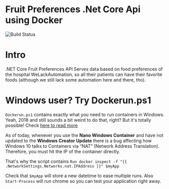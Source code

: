 # Fruit Preferences .Net Core Api using Docker

![Build Status](https://github.com/pliyo/fruit-preferences-api/workflows/build/badge.svg)

# Intro

.NET Core Fruit Preferences API Serves data based on food preferences of the hospital WeLackAutomation,
so all their patients can have their favorite foods (although we still lack some automation here and there, tho).

# Windows user? Try Dockerun.ps1

`Dockerun.ps1` contains exactly what you need to run containers in Windows. Yeah, 2018 and still sounds a bit weird to do that, right?
But it's totally possible! Check [here to read more](https://docs.docker.com/engine/examples/dotnetcore/#view-the-web-page-running-from-a-container)

As of today, whenever you use the **Nano Windows Container** and have not updated to the **Windows Creator Update** there is a bug affecting
how Windows 10 talks to Containers via “NAT” (Network Address Translation). Therefore, you must hit the IP of the container directly.

That's why the script contains
`Run docker inspect -f "{{ .NetworkSettings.Networks.nat.IPAddress }}" $myApp`

Check that `$myApp` will store a new datetime to ease multiple runs.
Also `Start-Process` will run chrome so you can test your application right away.
